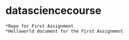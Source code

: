 # datasciencecourse
    *Repo for First Assignment 
    *Helloworld document for the First Assignment
